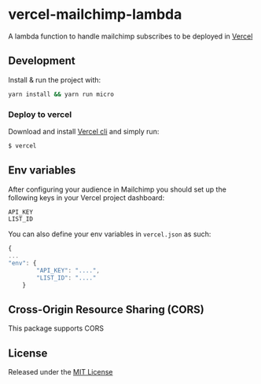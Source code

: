 # vercel-mailchimp-lambda

A lambda function to handle mailchimp subscribes to be deployed in [Vercel](https://vercel.com/)

## Development

Install & run the project with:

```sh
yarn install && yarn run micro
```

### Deploy to vercel

Download and install [Vercel cli](https://vercel.com/download) and simply run:

```sh
$ vercel
```

## Env variables

After configuring your audience in Mailchimp you should set up the following keys in your Vercel project dashboard:

```javascript
API_KEY
LIST_ID
```
You can also define your env variables in `vercel.json` as such:

```javascript
{
...
"env": {
        "API_KEY": "....",
        "LIST_ID": "...."
    }
```

## Cross-Origin Resource Sharing (CORS)

This package supports CORS


## License

Released under the [MIT License](http://www.opensource.org/licenses/mit-license.php)


